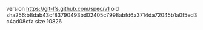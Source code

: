 version https://git-lfs.github.com/spec/v1
oid sha256:b8dab43cf83790493bd02405c7998abfd6a3714da72045b1a0f5ed3c4ad08cfa
size 10826
